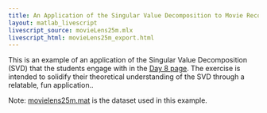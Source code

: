 ```yaml
---
title: An Application of the Singular Value Decomposition to Movie Recommendation
layout: matlab_livescript
livescript_source: movieLens25m.mlx
livescript_html: movieLens25m_export.html
---
```

This is an example of an application of the Singular Value Decomposition (SVD) that the students engage with in the [Day 8 page](/Chapters/M1_Day8.pdf).  The exercise is intended to solidify their theoretical understanding of the SVD through a relatable, fun application..

Note: [movielens25m.mat](https://drive.google.com/open?id=1Y-7bHwfN9dXKKpOVfVQqd4oViNpXXytD) is the dataset used in this example.
